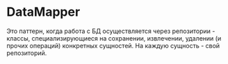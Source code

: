 # DataMapper

Это паттерн, когда работа с БД осуществляется через репозитории - классы, специализирующиеся на сохранении, извлечении, удалении (и прочих операций) конкретных сущностей. На каждую сущность - свой репозиторий.